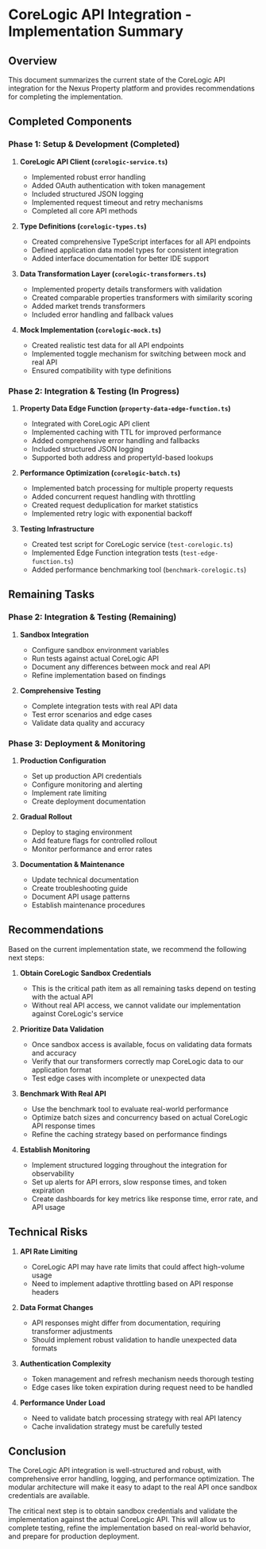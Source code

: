 # CoreLogic API Integration - Implementation Summary

## Overview

This document summarizes the current state of the CoreLogic API integration for the Nexus Property platform and provides recommendations for completing the implementation.

## Completed Components

### Phase 1: Setup & Development (Completed)

1. **CoreLogic API Client (`corelogic-service.ts`)**
   - Implemented robust error handling
   - Added OAuth authentication with token management
   - Included structured JSON logging
   - Implemented request timeout and retry mechanisms
   - Completed all core API methods

2. **Type Definitions (`corelogic-types.ts`)**
   - Created comprehensive TypeScript interfaces for all API endpoints
   - Defined application data model types for consistent integration
   - Added interface documentation for better IDE support

3. **Data Transformation Layer (`corelogic-transformers.ts`)**
   - Implemented property details transformers with validation
   - Created comparable properties transformers with similarity scoring
   - Added market trends transformers
   - Included error handling and fallback values

4. **Mock Implementation (`corelogic-mock.ts`)**
   - Created realistic test data for all API endpoints
   - Implemented toggle mechanism for switching between mock and real API
   - Ensured compatibility with type definitions

### Phase 2: Integration & Testing (In Progress)

1. **Property Data Edge Function (`property-data-edge-function.ts`)**
   - Integrated with CoreLogic API client
   - Implemented caching with TTL for improved performance
   - Added comprehensive error handling and fallbacks
   - Included structured JSON logging
   - Supported both address and propertyId-based lookups

2. **Performance Optimization (`corelogic-batch.ts`)**
   - Implemented batch processing for multiple property requests
   - Added concurrent request handling with throttling
   - Created request deduplication for market statistics
   - Implemented retry logic with exponential backoff

3. **Testing Infrastructure**
   - Created test script for CoreLogic service (`test-corelogic.ts`)
   - Implemented Edge Function integration tests (`test-edge-function.ts`)
   - Added performance benchmarking tool (`benchmark-corelogic.ts`)

## Remaining Tasks

### Phase 2: Integration & Testing (Remaining)

1. **Sandbox Integration**
   - Configure sandbox environment variables
   - Run tests against actual CoreLogic API
   - Document any differences between mock and real API
   - Refine implementation based on findings

2. **Comprehensive Testing**
   - Complete integration tests with real API data
   - Test error scenarios and edge cases
   - Validate data quality and accuracy

### Phase 3: Deployment & Monitoring

1. **Production Configuration**
   - Set up production API credentials
   - Configure monitoring and alerting
   - Implement rate limiting
   - Create deployment documentation

2. **Gradual Rollout**
   - Deploy to staging environment
   - Add feature flags for controlled rollout
   - Monitor performance and error rates

3. **Documentation & Maintenance**
   - Update technical documentation
   - Create troubleshooting guide
   - Document API usage patterns
   - Establish maintenance procedures

## Recommendations

Based on the current implementation state, we recommend the following next steps:

1. **Obtain CoreLogic Sandbox Credentials**
   - This is the critical path item as all remaining tasks depend on testing with the actual API
   - Without real API access, we cannot validate our implementation against CoreLogic's service

2. **Prioritize Data Validation**
   - Once sandbox access is available, focus on validating data formats and accuracy
   - Verify that our transformers correctly map CoreLogic data to our application format
   - Test edge cases with incomplete or unexpected data

3. **Benchmark With Real API**
   - Use the benchmark tool to evaluate real-world performance
   - Optimize batch sizes and concurrency based on actual CoreLogic API response times
   - Refine the caching strategy based on performance findings

4. **Establish Monitoring**
   - Implement structured logging throughout the integration for observability
   - Set up alerts for API errors, slow response times, and token expiration
   - Create dashboards for key metrics like response time, error rate, and API usage

## Technical Risks

1. **API Rate Limiting**
   - CoreLogic API may have rate limits that could affect high-volume usage
   - Need to implement adaptive throttling based on API response headers

2. **Data Format Changes**
   - API responses might differ from documentation, requiring transformer adjustments
   - Should implement robust validation to handle unexpected data formats

3. **Authentication Complexity**
   - Token management and refresh mechanism needs thorough testing
   - Edge cases like token expiration during request need to be handled

4. **Performance Under Load**
   - Need to validate batch processing strategy with real API latency
   - Cache invalidation strategy must be carefully tested

## Conclusion

The CoreLogic API integration is well-structured and robust, with comprehensive error handling, logging, and performance optimization. The modular architecture will make it easy to adapt to the real API once sandbox credentials are available.

The critical next step is to obtain sandbox credentials and validate the implementation against the actual CoreLogic API. This will allow us to complete testing, refine the implementation based on real-world behavior, and prepare for production deployment. 
